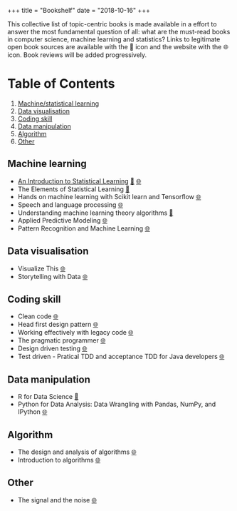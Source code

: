 +++
title = "Bookshelf"
date = "2018-10-16"
+++

This collective list of topic-centric books is made available in a effort to answer the most fundamental question of all: what are the must-read books in computer science, machine learning and statistics? Links to legitimate open book sources are available with the :book: icon and the website with the :globe_with_meridians: icon. Book reviews will be added progressively.

# **Table of Contents**
1. [Machine/statistical learning](#ML)
2. [Data visualisation](#Visualisation)
3. [Coding skill](#Coding_skill)
4. [Data manipulation](#manipulation)
5. [Algorithm](#Algo)
6. [Other](#Other)


## <a name="ML">Machine learning</a>
- [An Introduction to Statistical Learning](/bookshelf/islr/) [:book:](https://www-bcf.usc.edu/~gareth/ISL/ISLR%20Seventh%20Printing.pdf) [:globe_with_meridians:](https://www-bcf.usc.edu/~gareth/ISL/)
- The Elements of Statistical Learning [:book:](https://web.stanford.edu/~hastie/Papers/ESLII.pdf)
- Hands on machine learning with Scikit learn and Tensorflow [:globe_with_meridians:](http://shop.oreilly.com/product/0636920052289.do)
- Speech and language processing [:globe_with_meridians:](https://web.stanford.edu/~jurafsky/slp3/)
- Understanding machine learning theory algorithms [:book:](https://www.cs.huji.ac.il/~shais/UnderstandingMachineLearning/understanding-machine-learning-theory-algorithms.pdf)
- Applied Predictive Modeling [:globe_with_meridians:](http://appliedpredictivemodeling.com/)
- Pattern Recognition and Machine Learning [:globe_with_meridians:](https://www.springer.com/gp/book/9780387310732)

## <a name="Visualisation">Data visualisation</a>

- Visualize This [:globe_with_meridians:](http://book.flowingdata.com/)
- Storytelling with Data [:globe_with_meridians:](http://www.storytellingwithdata.com/book/)

## <a name="Coding_skill">Coding skill</a>
- Clean code [:globe_with_meridians:](https://www.oreilly.com/library/view/clean-code/9780136083238/)
- Head first design pattern [:globe_with_meridians:](http://shop.oreilly.com/product/9780596007126.do)
- Working effectively with legacy code [:globe_with_meridians:](https://www.oreilly.com/library/view/working-effectively-with/0131177052/)
- The pragmatic programmer [:globe_with_meridians:](https://www.oreilly.com/library/view/the-pragmatic-programmer/020161622X/)
- Design driven testing [:globe_with_meridians:](https://www.apress.com/gp/book/9781430229438)
- Test driven - Pratical TDD and acceptance TDD for Java developers [:globe_with_meridians:](https://www.manning.com/books/test-driven)
 
## <a name="manipulation">Data manipulation</a>
- R for Data Science [:book:](https://r4ds.had.co.nz/)
- Python for Data Analysis: Data Wrangling with Pandas, NumPy, and IPython [:globe_with_meridians:](http://shop.oreilly.com/product/0636920050896.do)

## <a name="Algo">Algorithm</a>
- The design and analysis of algorithms [:globe_with_meridians:](https://www.springer.com/gp/book/9780387976877)
- Introduction to algorithms [:globe_with_meridians:](https://mitpress.mit.edu/books/introduction-algorithms-third-edition)

## <a name="Other">Other</a>
- The signal and the noise [:globe_with_meridians:](https://www.penguinrandomhouse.com/books/305826/the-signal-and-the-noise-by-nate-silver/9781594204111)